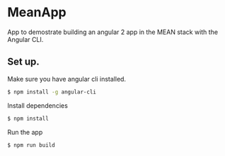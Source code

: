 # MeanApp

App to demostrate building an angular 2 app in the MEAN stack with the Angular CLI.

## Set up.
Make sure you have angular cli installed.
```bash
$ npm install -g angular-cli
```

Install dependencies
```bash
$ npm install
```

Run the app
```bash
$ npm run build
```